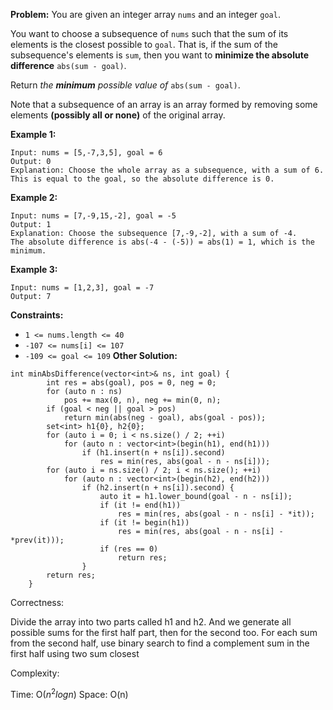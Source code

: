 **Problem:**
You are given an integer array `nums` and an integer `goal`.

You want to choose a subsequence of `nums` such that the sum of its elements is the closest possible to `goal`. That is, if the sum of the subsequence's elements is `sum`, then you want to **minimize the absolute difference** `abs(sum - goal)`.

Return *the **minimum** possible value of* `abs(sum - goal)`.

Note that a subsequence of an array is an array formed by removing some elements **(possibly all or none)** of the original array.

 

**Example 1:**

```
Input: nums = [5,-7,3,5], goal = 6
Output: 0
Explanation: Choose the whole array as a subsequence, with a sum of 6.
This is equal to the goal, so the absolute difference is 0.
```

**Example 2:**

```
Input: nums = [7,-9,15,-2], goal = -5
Output: 1
Explanation: Choose the subsequence [7,-9,-2], with a sum of -4.
The absolute difference is abs(-4 - (-5)) = abs(1) = 1, which is the minimum.
```

**Example 3:**

```
Input: nums = [1,2,3], goal = -7
Output: 7
```

 

**Constraints:**

- `1 <= nums.length <= 40`
- `-107 <= nums[i] <= 107`
- `-109 <= goal <= 109`
**Other Solution:**
```
int minAbsDifference(vector<int>& ns, int goal) {
        int res = abs(goal), pos = 0, neg = 0;
        for (auto n : ns)
            pos += max(0, n), neg += min(0, n);
        if (goal < neg || goal > pos)
            return min(abs(neg - goal), abs(goal - pos));
        set<int> h1{0}, h2{0};
        for (auto i = 0; i < ns.size() / 2; ++i)
            for (auto n : vector<int>(begin(h1), end(h1)))
                if (h1.insert(n + ns[i]).second)
                    res = min(res, abs(goal - n - ns[i]));
        for (auto i = ns.size() / 2; i < ns.size(); ++i)
            for (auto n : vector<int>(begin(h2), end(h2)))
                if (h2.insert(n + ns[i]).second) {
                    auto it = h1.lower_bound(goal - n - ns[i]);
                    if (it != end(h1))
                        res = min(res, abs(goal - n - ns[i] - *it));
                    if (it != begin(h1))
                        res = min(res, abs(goal - n - ns[i] - *prev(it)));
                    if (res == 0)
                        return res;
                }
        return res;
    }
```
Correctness:

Divide the array into two parts called h1 and h2. And we generate all possible sums for the first half part, then for the second too. For each sum from the second half, use binary search to find a complement sum in the first half using two sum closest

Complexity:

Time: O($n^2logn$)
Space: O(n)
